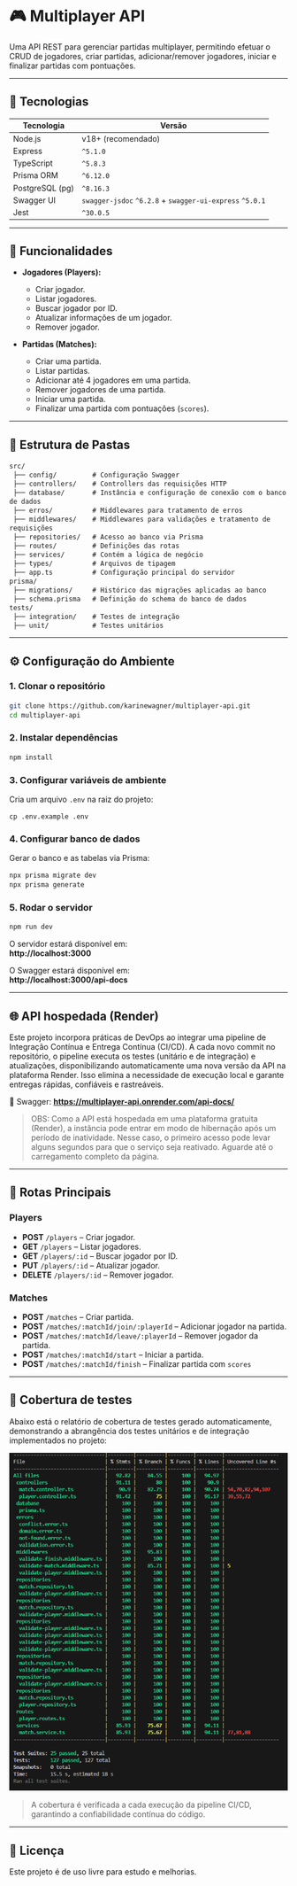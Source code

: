 # 🎮 Multiplayer API

Uma API REST para gerenciar partidas multiplayer, permitindo efetuar o CRUD de jogadores, criar partidas, adicionar/remover jogadores, iniciar e finalizar partidas com pontuações.

---

## **📌 Tecnologias**
| Tecnologia       | Versão        |
|------------------|---------------|
| Node.js          | v18+ (recomendado) |
| Express          | `^5.1.0`      |
| TypeScript       | `^5.8.3`      |
| Prisma ORM       | `^6.12.0`     |
| PostgreSQL (pg)  | `^8.16.3`     |
| Swagger UI       | `swagger-jsdoc` `^6.2.8` + `swagger-ui-express` `^5.0.1` |
| Jest             | `^30.0.5`     |5`

---

## **🚀 Funcionalidades**
- **Jogadores (Players):**
  - Criar jogador.
  - Listar jogadores.
  - Buscar jogador por ID.
  - Atualizar informações de um jogador.
  - Remover jogador.

- **Partidas (Matches):**
  - Criar uma partida.
  - Listar partidas.
  - Adicionar até 4 jogadores em uma partida.
  - Remover jogadores de uma partida.
  - Iniciar uma partida.
  - Finalizar uma partida com pontuações (`scores`).

---

## **📂 Estrutura de Pastas**
```
src/
 ├── config/         # Configuração Swagger
 ├── controllers/    # Controllers das requisições HTTP
 ├── database/       # Instância e configuração de conexão com o banco de dados
 ├── erros/          # Middlewares para tratamento de erros
 ├── middlewares/    # Middlewares para validações e tratamento de requisições
 ├── repositories/   # Acesso ao banco via Prisma
 ├── routes/         # Definições das rotas
 ├── services/       # Contém a lógica de negócio
 ├── types/          # Arquivos de tipagem 
 ├── app.ts          # Configuração principal do servidor
prisma/
 ├── migrations/     # Histórico das migrações aplicadas ao banco
 ├── schema.prisma   # Definição do schema do banco de dados
tests/
 ├── integration/    # Testes de integração
 ├── unit/           # Testes unitários
```

---

## **⚙️ Configuração do Ambiente**
### **1. Clonar o repositório**
```bash
git clone https://github.com/karinewagner/multiplayer-api.git
cd multiplayer-api
```

### **2. Instalar dependências**
```bash
npm install
```

### **3. Configurar variáveis de ambiente**
Cria um arquivo `.env` na raiz do projeto:
```env
cp .env.example .env
```

### **4. Configurar banco de dados**
Gerar o banco e as tabelas via Prisma:
```bash
npx prisma migrate dev
npx prisma generate
```

### **5. Rodar o servidor**
```bash
npm run dev
```

O servidor estará disponível em:  
**http://localhost:3000**

O Swagger estará disponível em:  
**http://localhost:3000/api-docs**

---
## **🌐 API hospedada (Render)**
Este projeto incorpora práticas de DevOps ao integrar uma pipeline de Integração Contínua e Entrega Contínua (CI/CD). A cada novo commit no repositório, o pipeline executa os testes (unitário e de integração) e atualizações, disponibilizando automaticamente uma nova versão da API na plataforma Render. Isso elimina a necessidade de execução local e garante entregas rápidas, confiáveis e rastreáveis.

🔗 Swagger: **https://multiplayer-api.onrender.com/api-docs/**

>OBS: Como a API está hospedada em uma plataforma gratuita (Render), a instância pode entrar em modo de hibernação após um período de inatividade. Nesse caso, o primeiro acesso pode levar alguns segundos para que o serviço seja reativado. Aguarde até o carregamento completo da página.
---

## **🧪 Rotas Principais**
### **Players**
- **POST** `/players` – Criar jogador.
- **GET** `/players` – Listar jogadores.
- **GET** `/players/:id` – Buscar jogador por ID.
- **PUT** `/players/:id` – Atualizar jogador.
- **DELETE** `/players/:id` – Remover jogador.

### **Matches**
- **POST** `/matches` – Criar partida.
- **POST** `/matches/:matchId/join/:playerId` – Adicionar jogador na partida.
- **POST** `/matches/:matchId/leave/:playerId` – Remover jogador da partida.
- **POST** `/matches/:matchId/start` – Iniciar a partida.
- **POST** `/matches/:matchId/finish` – Finalizar partida com `scores`

---
## **📖 Cobertura de testes**
Abaixo está o relatório de cobertura de testes gerado automaticamente, demonstrando a abrangência dos testes unitários e de integração implementados no projeto:

![Relatório de Cobertura de Testes](./assets/cobertura-testes.png)

> A cobertura é verificada a cada execução da pipeline CI/CD, garantindo a confiabilidade contínua do código.
---

## **📜 Licença**
Este projeto é de uso livre para estudo e melhorias.
